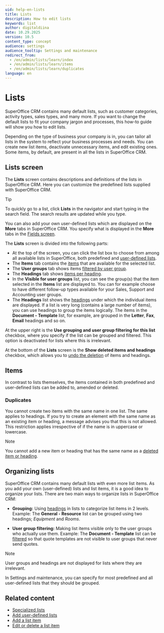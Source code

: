 ```yaml
---
uid: help-en-lists
title: Lists
description: How to edit lists
keywords: list
author: digitaldiina
date: 10.29.2025
version: 10.5
content_type: concept
audience: settings
audience_tooltip: Settings and maintenance
redirect_from: 
  - /en/admin/lists/learn/index
  - /en/admin/lists/learn/items
  - /en/admin/lists/learn/duplicates
language: en
---
```


# Lists

SuperOffice CRM contains many default lists, such as customer categories, activity types, sales types, and many more. If you want to change the default lists to fit your company jargon and processes, this how-to guide will show you how to edit lists.

Depending on the type of business your company is in, you can tailor all lists in the system to reflect your business processes and needs. You can create new list items, deactivate unnecessary items, and edit existing ones. Some items, by default, are present in all the lists in SuperOffice CRM.

## Lists screen

The **Lists** screen contains descriptions and definitions of the lists in SuperOffice CRM. Here you can customize the predefined lists supplied with SuperOffice CRM.

> [!TIP]
> To quickly go to a list, click **Lists** in the navigator and start typing in the search field. The search results are updated while you type.

You can also add your own user-defined lists which are displayed on the **More** tabs in SuperOffice CRM. You specify what is displayed in the **More** tabs in the [Fields screen][10].

The **Lists** screen is divided into the following parts:

* At the top of the screen, you can click the list box to choose from among all available lists in SuperOffice, both predefined and [user-defined lists][5].
* The **Items** tab contains the [items](#items) that are available for the selected list.
* The **User groups** tab shows items [filtered by user group][7].
* The **Headings** tab shows [items per heading][1].
* In the **Visible for user groups** list, you can see the group(s) that the item selected in the **Items** list are displayed to. You can for example choose to have different follow-up types available for your Sales, Support and Accounting user groups.
* The **Headings** list shows the [headings][1] under which the individual items are displayed. If a list is very long (contains a large number of items), you can use headings to group the items logically. The items in the **Document - Template** list, for example, are grouped in the **Letter**, **Fax**, **Email** headings and so on.

At the upper right is the **Use grouping and user group filtering for this list** checkbox, where you specify if the list can be grouped and filtered. This option is deactivated for lists where this is irrelevant.

At the bottom of the **Lists** screen is the **Show deleted items and headings** checkbox, which allows you to [undo the deletion][9] of items and headings.

## <a id="items"></a>Items

In contrast to lists themselves, the items contained in both predefined and user-defined lists can be added to, amended or deleted.

### Duplicates

You cannot create two items with the same name in one list. The same applies to headings. If you try to create an element with the same name as an existing item or heading, a message advises you that this is not allowed. This restriction applies irrespective of if the name is in uppercase or lowercase.

> [!NOTE]
> You cannot add a new item or heading that has the same name as a [deleted item or heading][9].

## Organizing lists

SuperOffice CRM contains many default lists with even more list items. As you add your own (user-defined) lists and list items, it is a good idea to organize your lists. There are two main ways to organize lists in SuperOffice CRM:

* **Grouping:** Using [headings][1] in lists to categorize list items in 2 levels. Example: The **General - Resource** list can be grouped using two headings; *Equipment* and *Rooms*.

* **User group filtering:** Making list items visible only to the user groups who actually use them. Example: The **Document - Template** list can be [filtered][7] so that quote templates are not visible to user groups that never send quotes.

> [!NOTE]
> User groups and headings are not displayed for lists where they are irrelevant.

In Settings and maintenance, you can specify for most predefined and all user-defined lists that they should be grouped.

## Related content

* [Specialized lists][4]
* [Add user-defined lists][5]
* [Add a list item][6]
* [Edit or delete a list item][8]

<!-- Referenced links -->
[1]: headings.md
[4]: specialized-lists.md
[5]: user-defined-lists.md
[6]: add-items.md
[7]: user-group-filtering.md
[8]: update-items.md
[9]: restore.md
[10]: ../../custom-objects/admin/edit-udef-layout.md

<!-- Referenced images -->
